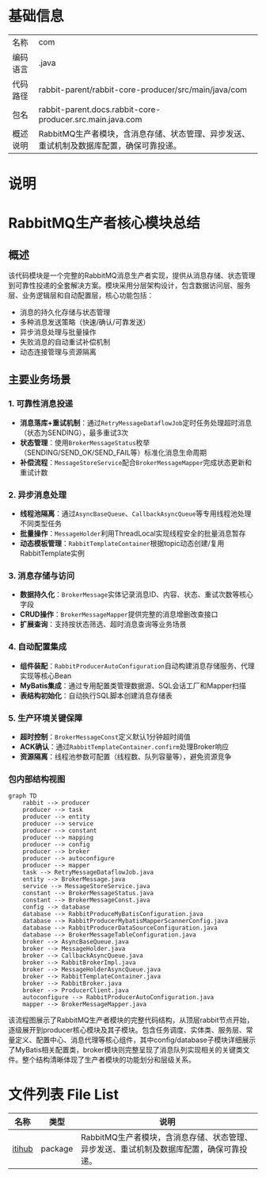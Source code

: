 # 基础信息

|      |      |
|------|------|
| 名称 | com |
| 编码语言 | .java |
| 代码路径 | rabbit-parent/rabbit-core-producer/src/main/java/com |
| 包名 | rabbit-parent.docs.rabbit-core-producer.src.main.java.com |
| 概述说明 | RabbitMQ生产者模块，含消息存储、状态管理、异步发送、重试机制及数据库配置，确保可靠投递。 |

# 说明

# RabbitMQ生产者核心模块总结

## 概述
该代码模块是一个完整的RabbitMQ消息生产者实现，提供从消息存储、状态管理到可靠性投递的全套解决方案。模块采用分层架构设计，包含数据访问层、服务层、业务逻辑层和自动配置层，核心功能包括：
- 消息的持久化存储与状态管理
- 多种消息发送策略（快速/确认/可靠发送）
- 异步消息处理与批量操作
- 失败消息的自动重试补偿机制
- 动态连接管理与资源隔离

## 主要业务场景

### 1. 可靠性消息投递
- **消息落库+重试机制**：通过`RetryMessageDataflowJob`定时任务处理超时消息（状态为SENDING），最多重试3次
- **状态管理**：使用`BrokerMessageStatus`枚举（SENDING/SEND_OK/SEND_FAIL等）标准化消息生命周期
- **补偿流程**：`MessageStoreService`配合`BrokerMessageMapper`完成状态更新和重试计数

### 2. 异步消息处理
- **线程池隔离**：通过`AsyncBaseQueue`、`CallbackAsyncQueue`等专用线程池处理不同类型任务
- **批量操作**：`MessageHolder`利用ThreadLocal实现线程安全的批量消息暂存
- **动态模板管理**：`RabbitTemplateContainer`根据topic动态创建/复用RabbitTemplate实例

### 3. 消息存储与访问
- **数据持久化**：`BrokerMessage`实体记录消息ID、内容、状态、重试次数等核心字段
- **CRUD操作**：`BrokerMessageMapper`提供完整的消息增删改查接口
- **扩展查询**：支持按状态筛选、超时消息查询等业务场景

### 4. 自动配置集成
- **组件装配**：`RabbitProducerAutoConfiguration`自动构建消息存储服务、代理实现等核心Bean
- **MyBatis集成**：通过专用配置类管理数据源、SQL会话工厂和Mapper扫描
- **表结构初始化**：自动执行SQL脚本创建消息存储表

### 5. 生产环境关键保障
- **超时控制**：`BrokerMessageConst`定义默认1分钟超时阈值
- **ACK确认**：通过`RabbitTemplateContainer.confirm`处理Broker响应
- **资源隔离**：线程池参数可配置（线程数、队列容量等），避免资源竞争


### 包内部结构视图

```mermaid
graph TD
    rabbit --> producer
    producer --> task
    producer --> entity
    producer --> service
    producer --> constant
    producer --> mapping
    producer --> config
    producer --> broker
    producer --> autoconfigure
    producer --> mapper
    task --> RetryMessageDataflowJob.java
    entity --> BrokerMessage.java
    service --> MessageStoreService.java
    constant --> BrokerMessageStatus.java
    constant --> BrokerMessageConst.java
    config --> database
    database --> RabbitProduceMyBatisConfiguration.java
    database --> RabbitProducerMybatisMapperScannerConfig.java
    database --> RabbitProducerDataSourceConfiguration.java
    database --> BrokerMessageTableConfiguration.java
    broker --> AsyncBaseQueue.java
    broker --> MessageHolder.java
    broker --> CallbackAsyncQueue.java
    broker --> RabbitBrokerImpl.java
    broker --> MessageHolderAsyncQueue.java
    broker --> RabbitTemplateContainer.java
    broker --> RabbitBroker.java
    broker --> ProducerClient.java
    autoconfigure --> RabbitProducerAutoConfiguration.java
    mapper --> BrokerMessageMapper.java
```

该流程图展示了RabbitMQ生产者模块的完整代码结构，从顶层rabbit节点开始，逐级展开到producer核心模块及其子模块。包含任务调度、实体类、服务层、常量定义、配置中心、消息代理等核心组件，其中config/database子模块详细展示了MyBatis相关配置类，broker模块则完整呈现了消息队列实现相关的关键类文件。整个结构清晰体现了生产者模块的功能划分和层级关系。

# 文件列表 File List

| 名称   | 类型  | 说明 |
|-------|------|-------------|
| [itihub](itihub/_module.md) | package | RabbitMQ生产者模块，含消息存储、状态管理、异步发送、重试机制及数据库配置，确保可靠投递。 |


